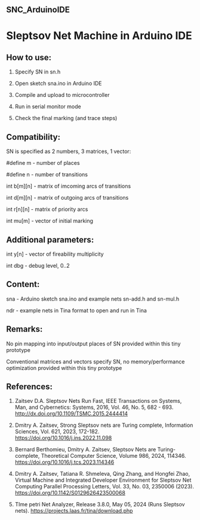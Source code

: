 ## SNC_ArduinoIDE
# Sleptsov Net Machine in Arduino IDE


How to use:
-----------

1) Specify SN in sn.h
   
2) Open sketch sna.ino in Arduino IDE
   
3) Compile and upload to microcontroller
   
4) Run in serial monitor mode
   
5) Check the final marking (and trace steps)


Compatibility:
--------------

SN is specified as 2 numbers, 3 matrices, 1 vector:

#define m - number of places

#define n - number of transitions

int b[m][n] - matrix of imcoming arcs of transitions

int d[m][n] - matrix of outgoing arcs of transitions

int r[n][n] - matrix of priority arcs

int mu[m] - vector of initial marking


Additional parameters:
----------------------

int y[n] - vector of fireability multiplicity

int dbg - debug level, 0..2


Content:
--------

sna - Arduino sketch sna.ino and example nets sn-add.h and sn-mul.h

ndr - example nets in Tina format to open and run in Tina


Remarks:
--------

No pin mapping into input/output places of SN provided within this tiny prototype

Conventional matrices and vectors specify SN, no memory/performance optimization provided within this tiny prototype


References:
-----------

1. Zaitsev D.A. Sleptsov Nets Run Fast, IEEE Transactions on Systems, Man, and Cybernetics: Systems, 2016, Vol. 46, No. 5, 682 - 693. http://dx.doi.org/10.1109/TSMC.2015.2444414
   
2. Dmitry A. Zaitsev, Strong Sleptsov nets are Turing complete, Information Sciences, Vol. 621, 2023, 172-182. https://doi.org/10.1016/j.ins.2022.11.098

3. Bernard Berthomieu, Dmitry A. Zaitsev, Sleptsov Nets are Turing-complete, Theoretical Computer Science, Volume 986, 2024, 114346. https://doi.org/10.1016/j.tcs.2023.114346

4. Dmitry A. Zaitsev, Tatiana R. Shmeleva, Qing Zhang, and Hongfei Zhao, Virtual Machine and Integrated Developer Environment for Sleptsov Net Computing Parallel Processing Letters, Vol. 33, No. 03, 2350006 (2023). https://doi.org/10.1142/S0129626423500068

5. TIme petri Net Analyzer, Release 3.8.0, May 05, 2024 (Runs Sleptsov nets). https://projects.laas.fr/tina/download.php

